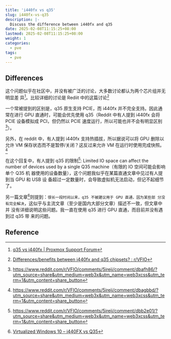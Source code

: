 ```yaml
---
title: 'i440fx vs q35'
slug: i440fx-vs-q35
description: |-
  Discuss the difference between i440fx and q35
date: 2025-02-08T11:15:25+08:00
lastmod: 2025-02-08T11:15:25+08:00
weight: 1
categories:
  - pve
tags:
  - pve
---
```


## Differences

这个问题似乎在社区中，并没有被广泛的讨论，大多数讨论都认为两个芯片组并无明显差
异[^4]。比较详细的讨论是 Rediit 中的这篇讨论[^5]

一个常被提到的区别是，q35 原生支持 PCIE，而 i440fx 并不完全支持。因此通常在进行
GPU 直通时，可能会优先使用 q35（Reddit 中有人提到 i440fx 会将 PCIE 设备模拟成
PCI，但仍然以 PCIE 速度运行，所以可能也并不会有明显区别[^1]）。

另外，在 reddit 中，有人提到 i440fx 支持热插拔，所以据说可以将 GPU 删除以允许
VM 保存状态而不是暂停/关闭？这反过来允许 VM 在运行时使用完成快照。[^2]

在这个回复中，有人提到 q35 的限制[^6]: Limited IO space can affect the number
of devices used by a single Q35 machine（有限的 IO 空间可能会影响单个 Q35 机
器使用的设备数量），这个问题我似乎在某篇直通文章中见过有人提到当 GPU 和 USB 设
备超过一定数量时，会导致虚拟机无法启动，但记不起细节了。

另一篇文章[^3]则提到：`很长一段时间以来，q35 不被建议用于 GPU 直通，因为某些部
分没有完全解决`，这似乎与主流文章（至少是国内大部分文章）描述不一致，但文章中并
没有详细说明这些问题。我一直在使用 q35 进行 GPU 直通，而目前并没有遇到过 q35 带
来的问题。

## Reference

[^4]: [q35 vs i440fx | Proxmox Support Forum](https://forum.proxmox.com/threads/q35-vs-i440fx.112147/)
[^5]: [Differences/benefits between i440fx and q35 chipsets? : r/VFIO](https://www.reddit.com/r/VFIO/comments/5ireij/differencesbenefits_between_i440fx_and_q35/)
[^1]: https://www.reddit.com/r/VFIO/comments/5ireij/comment/dbafh86/?utm_source=share&utm_medium=web3x&utm_name=web3xcss&utm_term=1&utm_content=share_button
[^2]: https://www.reddit.com/r/VFIO/comments/5ireij/comment/dbagbbd/?utm_source=share&utm_medium=web3x&utm_name=web3xcss&utm_term=1&utm_content=share_button
[^3]: [Virtualized Windows 10 – i440FX vs Q35](https://altechnative.net/virtualized-windows-10-i440fx-vs-q35/)
[^6]: https://www.reddit.com/r/VFIO/comments/5ireij/comment/dbb2e01/?utm_source=share&utm_medium=web3x&utm_name=web3xcss&utm_term=1&utm_content=share_button
